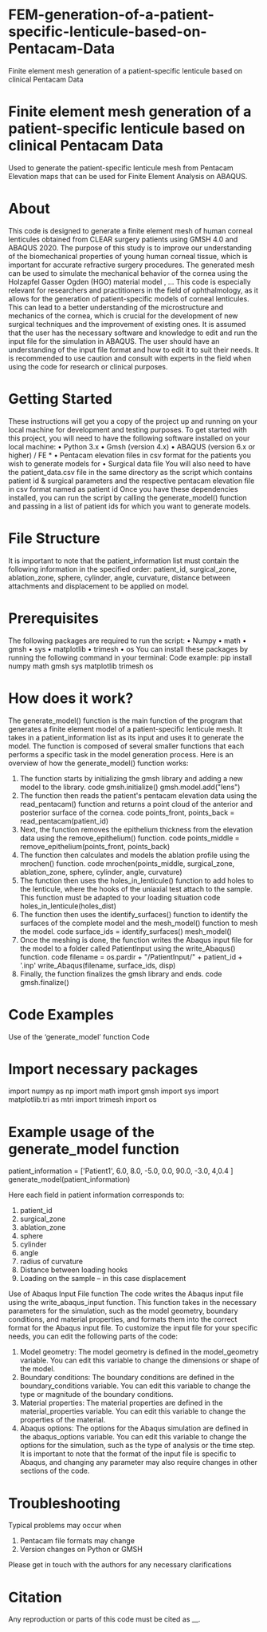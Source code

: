 # FEM-generation-of-a-patient-specific-lenticule-based-on-Pentacam-Data
Finite element mesh generation of a patient-specific lenticule based on clinical Pentacam Data

# Finite element mesh generation of a patient-specific lenticule based on clinical Pentacam Data

Used to generate the patient-specific lenticule mesh from Pentacam Elevation maps that can be used for Finite Element Analysis on ABAQUS.
# About
This code is designed to generate a finite element mesh of human corneal lenticules obtained from CLEAR surgery patients using GMSH 4.0 and ABAQUS 2020. The purpose of this study is to improve our understanding of the biomechanical properties of young human corneal tissue, which is important for accurate refractive surgery procedures. The generated mesh can be used to simulate the mechanical behavior of the cornea using the Holzapfel Gasser Ogden (HGO) material model , ...
This code is especially relevant for researchers and practitioners in the field of ophthalmology, as it allows for the generation of patient-specific models of corneal lenticules. This can lead to a better understanding of the microstructure and mechanics of the cornea, which is crucial for the development of new surgical techniques and the improvement of existing ones. 
It is assumed that the user has the necessary software and knowledge to edit and run the input file for the simulation in ABAQUS. The user should have an understanding of the input file format and how to edit it to suit their needs. It is recommended to use caution and consult with experts in the field when using the code for research or clinical purposes.

# Getting Started
These instructions will get you a copy of the project up and running on your local machine for development and testing purposes. 
To get started with this project, you will need to have the following software installed on your local machine:
•	Python 3.x
•	Gmsh (version 4.x)
•	ABAQUS (version 6.x or higher) / FE *
•	Pentacam elevation files in csv format for the patients you wish to generate models for
•	Surgical data file 
You will also need to have the patient_data.csv file in the same directory as the script which contains patient id & surgical parameters and the respective pentacam elevation file in csv format named as patient id
Once you have these dependencies installed, you can run the script by calling the generate_model() function and passing in a list of patient ids for which you want to generate models.
# File Structure
It is important to note that the patient_information list must contain the following information in the specified order: patient_id, surgical_zone, ablation_zone, sphere, cylinder, angle, curvature, distance between attachments and displacement to be applied on model.
# Prerequisites
The following packages are required to run the script:
•	Numpy 
•	math
•	gmsh
•	sys
•	matplotlib
•	trimesh
•	os
You can install these packages by running the following command in your terminal:
Code example: 
    pip install numpy math gmsh sys matplotlib trimesh os

# How does it work?
The generate_model() function is the main function of the program that generates a finite element model of a patient-specific lenticule mesh. It takes in a patient_information list as its input and uses it to generate the model. The function is composed of several smaller functions that each performs a specific task in the model generation process.
Here is an overview of how the generate_model() function works:
1.	The function starts by initializing the gmsh library and adding a new model to the library.
code
    gmsh.initialize() gmsh.model.add("lens") 
2.	The function then reads the patient's pentacam elevation data using the read_pentacam() function and returns a point cloud of the anterior and posterior surface of the cornea.
code
points_front, points_back = read_pentacam(patient_id) 
3.	Next, the function removes the epithelium thickness from the elevation data using the remove_epithelium() function.
code
points_middle = remove_epithelium(points_front, points_back) 
4.	The function then calculates and models the ablation profile using the mrochen() function.
code
mrochen(points_middle, surgical_zone, ablation_zone, sphere, cylinder, angle, curvature) 
5.	The function then uses the holes_in_lenticule() function to add holes to the lenticule, where the hooks of the uniaxial test attach to the sample. This function must be adapted to your loading situation
code
holes_in_lenticule(holes_dist) 
6.	The function then uses the identify_surfaces() function to identify the surfaces of the complete model and the mesh_model() function to mesh the model.
code
surface_ids = identify_surfaces() mesh_model() 
7.	Once the meshing is done, the function writes the Abaqus input file for the model to a folder called PatientInput using the write_Abaqus() function.
code
filename = os.pardir + "/PatientInput/" + patient_id + '.inp' write_Abaqus(filename, surface_ids, disp) 
8.	Finally, the function finalizes the gmsh library and ends.
code
gmsh.finalize() 

# Code Examples

Use of the ‘generate_model’ function 
Code
# Import necessary packages
import numpy as np
import math
import gmsh
import sys
import matplotlib.tri as mtri
import trimesh
import os

# Example usage of the generate_model function
patient_information = ['Patient1', 6.0, 8.0, -5.0, 0.0, 90.0, -3.0, 4,0.4 ]
generate_model(patient_information)

Here each field in patient information corresponds to: 
1.	patient_id 
2.	surgical_zone 
3.	ablation_zone 
4.	sphere 
5.	cylinder 
6.	angle 
7.	radius of curvature 
8.	Distance between loading hooks
9.	Loading on the sample – in this case displacement 

Use of Abaqus Input File function
The code writes the Abaqus input file using the write_abaqus_input function. This function takes in the necessary parameters for the simulation, such as the model geometry, boundary conditions, and material properties, and formats them into the correct format for the Abaqus input file.
To customize the input file for your specific needs, you can edit the following parts of the code:
1.	Model geometry: The model geometry is defined in the model_geometry variable. You can edit this variable to change the dimensions or shape of the model.
2.	Boundary conditions: The boundary conditions are defined in the boundary_conditions variable. You can edit this variable to change the type or magnitude of the boundary conditions.
3.	Material properties: The material properties are defined in the material_properties variable. You can edit this variable to change the properties of the material.
4.	Abaqus options: The options for the Abaqus simulation are defined in the abaqus_options variable. You can edit this variable to change the options for the simulation, such as the type of analysis or the time step.
It is important to note that the format of the input file is specific to Abaqus, and changing any parameter may also require changes in other sections of the code.
# Troubleshooting
Typical problems may occur when
1. Pentacam file formats may change
2. Version changes on Python or GMSH

Please get in touch with the authors for any necessary clarifications
# Citation
Any reproduction or parts of this code must be cited as __.
